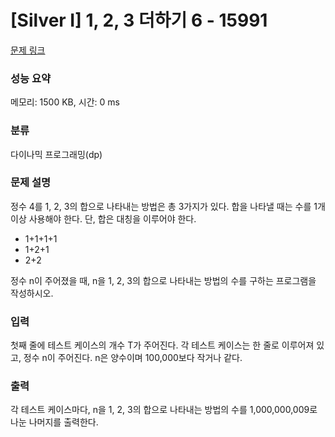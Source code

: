 # [Silver I] 1, 2, 3 더하기 6 - 15991 

[문제 링크](https://www.acmicpc.net/problem/15991) 

### 성능 요약

메모리: 1500 KB, 시간: 0 ms

### 분류

다이나믹 프로그래밍(dp)

### 문제 설명

<p>정수 4를 1, 2, 3의 합으로 나타내는 방법은 총 3가지가 있다. 합을 나타낼 때는 수를 1개 이상 사용해야 한다. 단, 합은 대칭을 이루어야 한다.</p>

<ul>
	<li>1+1+1+1</li>
	<li>1+2+1</li>
	<li>2+2</li>
</ul>

<p>정수 n이 주어졌을 때, n을 1, 2, 3의 합으로 나타내는 방법의 수를 구하는 프로그램을 작성하시오.</p>

### 입력 

 <p>첫째 줄에 테스트 케이스의 개수 T가 주어진다. 각 테스트 케이스는 한 줄로 이루어져 있고, 정수 n이 주어진다. n은 양수이며 100,000보다 작거나 같다.</p>

### 출력 

 <p>각 테스트 케이스마다, n을 1, 2, 3의 합으로 나타내는 방법의 수를 1,000,000,009로 나눈 나머지를 출력한다.</p>

